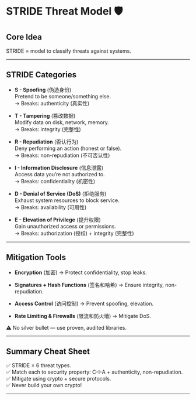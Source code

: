 # STRIDE Threat Model 🛡️

## Core Idea

STRIDE = model to classify threats against systems.

---

## STRIDE Categories

- **S - Spoofing** (伪造身份)  
    Pretend to be someone/something else.  
    → Breaks: authenticity (真实性)
    
- **T - Tampering** (篡改数据)  
    Modify data on disk, network, memory.  
    → Breaks: integrity (完整性)
    
- **R - Repudiation** (否认行为)  
    Deny performing an action (honest or false).  
    → Breaks: non-repudiation (不可否认性)
    
- **I - Information Disclosure** (信息泄露)  
    Access data you’re not authorized to.  
    → Breaks: confidentiality (机密性)
    
- **D - Denial of Service (DoS)** (拒绝服务)  
    Exhaust system resources to block service.  
    → Breaks: availability (可用性)
    
- **E - Elevation of Privilege** (提升权限)  
    Gain unauthorized access or permissions.  
    → Breaks: authorization (授权) + integrity (完整性)
    

---

## Mitigation Tools

- **Encryption** (加密) → Protect confidentiality, stop leaks.
    
- **Signatures + Hash Functions** (签名和哈希) → Ensure integrity, non-repudiation.
    
- **Access Control** (访问控制) → Prevent spoofing, elevation.
    
- **Rate Limiting & Firewalls** (限流和防火墙) → Mitigate DoS.
    

⚠️ No silver bullet — use proven, audited libraries.

---

## Summary Cheat Sheet

✅ STRIDE = 6 threat types.  
✅ Match each to security property: C-I-A + authenticity, non-repudiation.  
✅ Mitigate using crypto + secure protocols.  
✅ Never build your own crypto!

---
